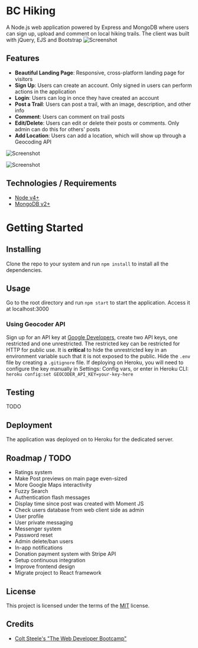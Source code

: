# BC Hiking
A Node.js web application powered by Express and MongoDB where users can sign up, upload and comment on local hiking trails.
The client was built with jQuery, EJS and Bootstrap
![Screenshot](https://i.imgur.com/UpEgSVD.png)

## Features
- **Beautiful Landing Page**: Responsive, cross-platform landing page for visitors
- **Sign Up**: Users can create an account. Only signed in users can perform actions in the application
- **Login**: Users can log in once they have created an account
- **Post a Trail**: Users can post a trail, with an image, description, and other info
- **Comment**: Users can comment on trail posts
- **Edit/Delete**: Users can edit or delete their posts or comments. Only admin can do this for others' posts
- **Add Location**: Users can add a location, which will show up through a Geocoding API


![Screenshot](https://i.imgur.com/o1ZMXPp.png)

![Screenshot](https://i.imgur.com/gafyBCS.png)

## Technologies / Requirements
- [Node v4+](https://nodejs.org/en/)
- [MongoDB v2+](https://www.mongodb.com/)

# Getting Started

## Installing
Clone the repo to your system and run ``npm install`` to install all the dependencies.

## Usage
Go to the root directory and run ``npm start`` to start the application.
Access it at localhost:3000

### Using Geocoder API
Sign up for an API key at [Google Developers](https://developers.google.com/maps/web/), create two API keys, one restricted and one unrestricted. The restricted key can be restricted for HTTP for public use. It is **critical** to hide the unrestricted key in an environment variable such that it is not exposed to the public. Hide the ``.env`` file by creating a ``.gitignore`` file. If deploying on Heroku, you will need to configure the key manually in Settings: Config vars, or enter in Heroku CLI: `` heroku config:set GEOCODER_API_KEY=your-key-here ``

## Testing
TODO

## Deployment
The application was deployed on to Heroku for the dedicated server.

## Roadmap / TODO
- Ratings system
- Make Post previews on main page even-sized
- More Google Maps interactivity
- Fuzzy Search
- Authentication flash messages 
- Display time since post was created with Moment JS
- Check users database from web client side as admin
- User profile
- User private messaging
- Messenger system
- Password reset 
- Admin delete/ban users
- In-app notifications
- Donation payment system with Stripe API
- Setup continuous integration
- Improve frontend design
- Migrate project to React framework

## License
This project is licensed under the terms of the [MIT](https://github.com/park-jsdev/bc-hiking/blob/master/LICENSE) license. 

## Credits
- [Colt Steele's "The Web Developer Bootcamp"](https://www.udemy.com/course/the-web-developer-bootcamp/)
